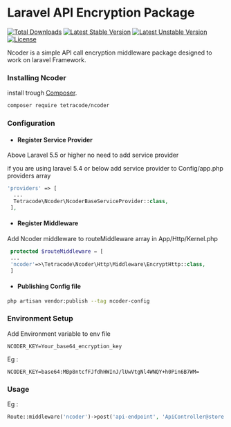 # Laravel API Encryption Package


[![Total Downloads](https://poser.pugx.org/tetracode/ncoder/downloads)](https://packagist.org/packages/tetracode/ncoder)
[![Latest Stable Version](https://poser.pugx.org/tetracode/ncoder/v/stable)](https://packagist.org/packages/tetracode/ncoder)
[![Latest Unstable Version](https://poser.pugx.org/tetracode/ncoder/v/unstable)](https://packagist.org/packages/tetracode/ncoder)
[![License](https://poser.pugx.org/tetracode/ncoder/license)](https://packagist.org/packages/tetracode/ncoder)

Ncoder is a simple API call encryption middleware package designed to work on laravel Framework.

### Installing Ncoder

install trough [Composer](https://getcomposer.org/).

```bash
composer require tetracode/ncoder
```
### Configuration 

 - #### Register Service Provider
Above Laravel 5.5 or higher no need to add service provider
   
   if you are using laravel 5.4 or below add service provider to Config/app.php providers array
  
  ```php
 'providers' => [
    ...
    Tetracode\Ncoder\NcoderBaseServiceProvider::class,
   ],
  ```
- #### Register Middleware

Add Ncoder middleware to routeMiddleware array in App/Http/Kernel.php

```php
 protected $routeMiddleware = [
 ...
 'ncoder'=>\Tetracode\Ncoder\Http\Middleware\EncryptHttp::class,
 ]
```
 - #### Publishing Config file
 ```bash
 php artisan vendor:publish --tag ncoder-config
```

### Environment Setup
Add Environment variable to env file
   ```
NCODER_KEY=Your_base64_encryption_key
   ```
Eg : 
```
NCODER_KEY=base64:MBp8ntcfFJfdhHWInJ/lUwVtgNl4WNQY+h0Pin6B7WM=
```
 ### Usage
 Eg :
 ```php
Route::middleware('ncoder')->post('api-endpoint', 'ApiController@store');
```   
    
    
    